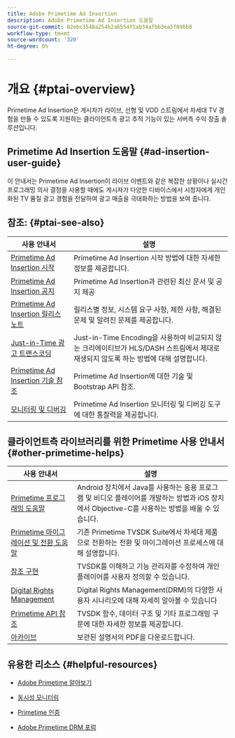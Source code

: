 ```yaml
---
title: Adobe Primetime Ad Insertion
description: Adobe Primetime Ad Insertion 도움말
source-git-commit: 02ebc3548a254b2a6554f1ab34afbb3ea5f09bb8
workflow-type: tm+mt
source-wordcount: '320'
ht-degree: 0%

---
```


# 개요 {#ptai-overview}

Primetime Ad Insertion은 게시자가 라이브, 선형 및 VOD 스트림에서 차세대 TV 경험을 만들 수 있도록 지원하는 클라이언트측 광고 추적 기능이 있는 서버측 수익 창출 솔루션입니다.

## Primetime Ad Insertion 도움말 {#ad-insertion-user-guide}

이 안내서는 Primetime Ad Insertion이 라이브 이벤트와 같은 복잡한 상황이나 실시간 프로그래밍 의사 결정을 사용할 때에도 게시자가 다양한 디바이스에서 시청자에게 개인화된 TV 품질 광고 경험을 전달하여 광고 매출을 극대화하는 방법을 보여 줍니다.

## 참조: {#ptai-see-also}

| 사용 안내서 | 설명 |
|---|---|
| [Primetime Ad Insertion 시작](getting-started/get-started-overview.md) | Primetime Ad Insertion 시작 방법에 대한 자세한 정보를 제공합니다. |
| [Primetime Ad Insertion 공지](announcements/overview.md) | Primetime Ad Insertion과 관련된 최신 문서 및 공지 제공 |
| [Primetime Ad Insertion 릴리스 노트](../release-notes/ptai-20x-release-notes.md) | 릴리스별 정보, 시스템 요구 사항, 제한 사항, 해결된 문제 및 알려진 문제를 제공합니다. |
| [Just-in-Time 광고 트랜스코딩](just-in-time-transcoding/jit-transcoding-overview.md) | Just-in-Time Encoding을 사용하여 비교되지 않는 크리에이티브가 HLS/DASH 스트림에서 제대로 재생되지 않도록 하는 방법에 대해 설명합니다. |
| [Primetime Ad Insertion 기술 참조](/help/primetime-ad-insertion/technical-reference/bootstrap-api.md) | Primetime Ad Insertion에 대한 기술 및 Bootstrap API 참조. |
| [모니터링 및 디버깅](/help/primetime-ad-insertion/performance-monitoring-debugging-reporting/performance-overview.md) | Primetime Ad Insertion 모니터링 및 디버깅 도구에 대한 통찰력을 제공합니다. |

## 클라이언트측 라이브러리를 위한 Primetime 사용 안내서 {#other-primetime-helps}

| 사용 안내서 | 설명 |
|---|---|
| [Primetime 프로그래밍 도움말](../programming/home.md) | Android 장치에서 Java를 사용하는 응용 프로그램 및 비디오 플레이어를 개발하는 방법과 iOS 장치에서 Objective-C를 사용하는 방법을 배울 수 있습니다. |
| [Primetime 마이그레이션 및 전환 도움말](../migration-guides/home.md) | 기존 Primetime TVSDK Suite에서 차세대 제품으로 전환하는 전환 및 마이그레이션 프로세스에 대해 설명합니다. |
| [참조 구현](../android-reference-implementation/home.md) | TVSDK를 이해하고 기능 관리자를 수정하여 개인 플레이어를 사용자 정의할 수 있습니다. |
| [Digital Rights Management](../digital-rights-management/home.md) | Digital Rights Management(DRM)의 다양한 사용자 시나리오에 대해 자세히 알아볼 수 있습니다 |
| [Primetime API 참조](../reference/api-references.md) | TVSDK 함수, 데이터 구조 및 기타 프로그래밍 구문에 대한 자세한 정보를 제공합니다. |
| [아카이브](https://helpx.adobe.com/primetime/archives.html) | 보관된 설명서의 PDF을 다운로드합니다. |

## 유용한 리소스 {#helpful-resources}

* [Adobe Primetime 알아보기](https://www.adobe.com/in/marketing/primetime.html)

* [동시성 모니터링](https://tve.helpdocsonline.com/concurrency-monitoring-introduction)

* [Primetime 인증](https://tve.helpdocsonline.com/home)

* [Adobe Primetime DRM 포럼](https://forums.adobe.com/community/adobe_access)

